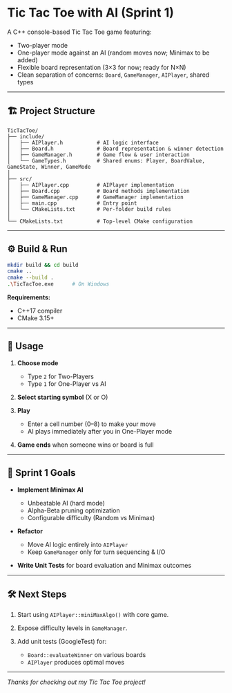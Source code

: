 # Tic Tac Toe with AI (Sprint 1)

A C++ console-based Tic Tac Toe game featuring:

- Two-player mode
- One-player mode against an AI (random moves now; Minimax to be added)
- Flexible board representation (3×3 for now; ready for N×N)
- Clean separation of concerns: `Board`, `GameManager`, `AIPlayer`, shared types

---

## 🏗️ Project Structure

```
TicTacToe/
├── include/
│   ├── AIPlayer.h           # AI logic interface
│   ├── Board.h              # Board representation & winner detection
│   ├── GameManager.h        # Game flow & user interaction
│   └── GameTypes.h          # Shared enums: Player, BoardValue, GameState, Winner, GameMode
│
├── src/
│   ├── AIPlayer.cpp         # AIPlayer implementation
│   ├── Board.cpp            # Board methods implementation
│   ├── GameManager.cpp      # GameManager implementation
│   ├── main.cpp             # Entry point
│   └── CMakeLists.txt       # Per-folder build rules
│
└── CMakeLists.txt           # Top-level CMake configuration
```

---

## ⚙️ Build & Run

```bash
mkdir build && cd build
cmake ..
cmake --build .
.\TicTacToe.exe      # On Windows
```

**Requirements:**

- C++17 compiler
- CMake 3.15+

---

## 📝 Usage

1. **Choose mode**

   - Type `2` for Two-Players
   - Type `1` for One-Player vs AI

2. **Select starting symbol** (X or O)
3. **Play**

   - Enter a cell number (0–8) to make your move
   - AI plays immediately after you in One-Player mode

4. **Game ends** when someone wins or board is full

---

## 🚀 Sprint 1 Goals

- **Implement Minimax AI**

  - Unbeatable AI (hard mode)
  - Alpha-Beta pruning optimization
  - Configurable difficulty (Random vs Minimax)

- **Refactor**

  - Move AI logic entirely into `AIPlayer`
  - Keep `GameManager` only for turn sequencing & I/O

- **Write Unit Tests** for board evaluation and Minimax outcomes

---

## 🛠️ Next Steps

1. Start using `AIPlayer::miniMaxAlgo()` with core game.
2. Expose difficulty levels in `GameManager`.
3. Add unit tests (GoogleTest) for:

   - `Board::evaluateWinner` on various boards
   - `AIPlayer` produces optimal moves

---

_Thanks for checking out my Tic Tac Toe project!_
